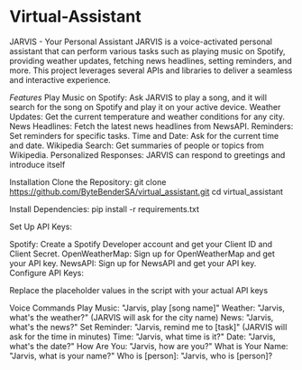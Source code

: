 # Virtual-Assistant

JARVIS - Your Personal Assistant
JARVIS is a voice-activated personal assistant that can perform various tasks such as playing music on Spotify, providing weather updates, fetching news headlines, setting reminders, and more. This project leverages several APIs and libraries to deliver a seamless and interactive experience.

*Features*
Play Music on Spotify: Ask JARVIS to play a song, and it will search for the song on Spotify and play it on your active device.
Weather Updates: Get the current temperature and weather conditions for any city.
News Headlines: Fetch the latest news headlines from NewsAPI.
Reminders: Set reminders for specific tasks.
Time and Date: Ask for the current time and date.
Wikipedia Search: Get summaries of people or topics from Wikipedia.
Personalized Responses: JARVIS can respond to greetings and introduce itself

Installation
Clone the Repository:
git clone https://github.com/ByteBenderSA/virtual_assistant.git
cd virtual_assistant

Install Dependencies:
pip install -r requirements.txt

Set Up API Keys:

Spotify: Create a Spotify Developer account and get your Client ID and Client Secret.
OpenWeatherMap: Sign up for OpenWeatherMap and get your API key.
NewsAPI: Sign up for NewsAPI and get your API key.
Configure API Keys:

Replace the placeholder values in the script with your actual API keys

Voice Commands
Play Music: "Jarvis, play [song name]"
Weather: "Jarvis, what's the weather?" (JARVIS will ask for the city name)
News: "Jarvis, what's the news?"
Set Reminder: "Jarvis, remind me to [task]" (JARVIS will ask for the time in minutes)
Time: "Jarvis, what time is it?"
Date: "Jarvis, what's the date?"
How Are You: "Jarvis, how are you?"
What is Your Name: "Jarvis, what is your name?"
Who is [person]: "Jarvis, who is [person]?
